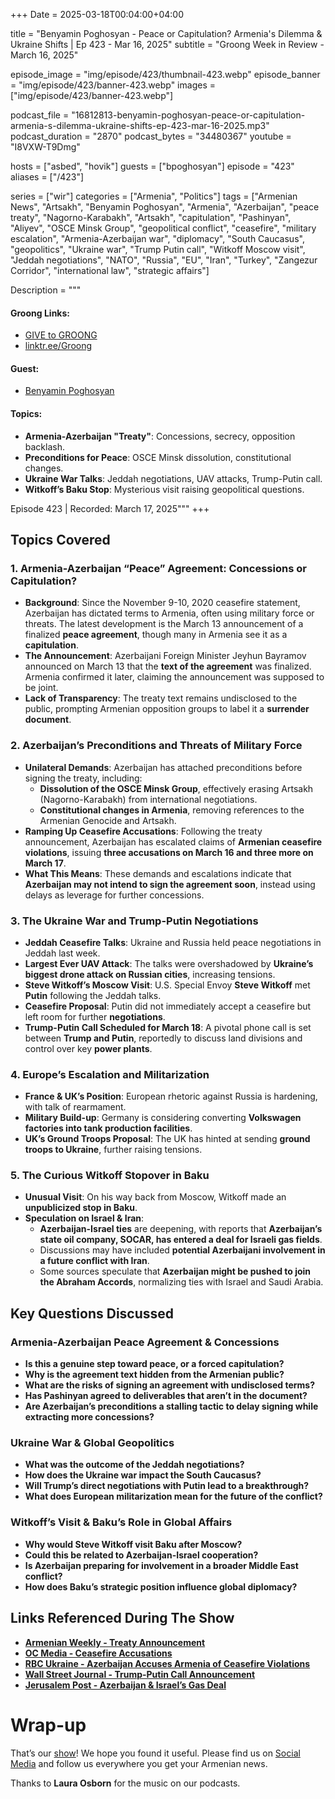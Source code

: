 +++
Date = 2025-03-18T00:04:00+04:00

title = "Benyamin Poghosyan - Peace or Capitulation? Armenia's Dilemma & Ukraine Shifts | Ep 423 - Mar 16, 2025"
subtitle = "Groong Week in Review - March 16, 2025"

episode_image = "img/episode/423/thumbnail-423.webp"
episode_banner = "img/episode/423/banner-423.webp"
images = ["img/episode/423/banner-423.webp"]

podcast_file = "16812813-benyamin-poghosyan-peace-or-capitulation-armenia-s-dilemma-ukraine-shifts-ep-423-mar-16-2025.mp3"
podcast_duration = "2870"
podcast_bytes = "34480367"
youtube = "I8VXW-T9Dmg"

hosts = ["asbed", "hovik"]
guests = ["bpoghosyan"]
episode = "423"
aliases = ["/423"]

series = ["wir"]
categories = ["Armenia", "Politics"]
tags = ["Armenian News", "Artsakh", "Benyamin Poghosyan", "Armenia", "Azerbaijan", "peace treaty", "Nagorno-Karabakh", "Artsakh", "capitulation", "Pashinyan", "Aliyev", "OSCE Minsk Group", "geopolitical conflict", "ceasefire", "military escalation", "Armenia-Azerbaijan war", "diplomacy", "South Caucasus", "geopolitics", "Ukraine war", "Trump Putin call", "Witkoff Moscow visit", "Jeddah negotiations", "NATO", "Russia", "EU", "Iran", "Turkey", "Zangezur Corridor", "international law", "strategic affairs"]

Description = """

#### Groong Links:
* [GIVE to GROONG](https://podcasts.groong.org/donate)
* [linktr.ee/Groong](https://linktr.ee/groong)

#### Guest:
* [Benyamin Poghosyan](/guest/bpoghosyan)

#### Topics:
* **Armenia-Azerbaijan "Treaty"**: Concessions, secrecy, opposition backlash.
* **Preconditions for Peace**: OSCE Minsk dissolution, constitutional changes.
* **Ukraine War Talks**: Jeddah negotiations, UAV attacks, Trump-Putin call.
* **Witkoff’s Baku Stop**: Mysterious visit raising geopolitical questions.

Episode 423 | Recorded: March 17, 2025"""
+++

## **Topics Covered**  

### **1. Armenia-Azerbaijan “Peace” Agreement: Concessions or Capitulation?**  
- **Background**: Since the November 9-10, 2020 ceasefire statement, Azerbaijan has dictated terms to Armenia, often using military force or threats. The latest development is the March 13 announcement of a finalized **peace agreement**, though many in Armenia see it as a **capitulation**.  
- **The Announcement**: Azerbaijani Foreign Minister Jeyhun Bayramov announced on March 13 that the **text of the agreement** was finalized. Armenia confirmed it later, claiming the announcement was supposed to be joint.  
- **Lack of Transparency**: The treaty text remains undisclosed to the public, prompting Armenian opposition groups to label it a **surrender document**.  

### **2. Azerbaijan’s Preconditions and Threats of Military Force**  
- **Unilateral Demands**: Azerbaijan has attached preconditions before signing the treaty, including:  
  - **Dissolution of the OSCE Minsk Group**, effectively erasing Artsakh (Nagorno-Karabakh) from international negotiations.  
  - **Constitutional changes in Armenia**, removing references to the Armenian Genocide and Artsakh.  
- **Ramping Up Ceasefire Accusations**: Following the treaty announcement, Azerbaijan has escalated claims of **Armenian ceasefire violations**, issuing **three accusations on March 16 and three more on March 17**.  
- **What This Means**: These demands and escalations indicate that **Azerbaijan may not intend to sign the agreement soon**, instead using delays as leverage for further concessions.  

### **3. The Ukraine War and Trump-Putin Negotiations**  
- **Jeddah Ceasefire Talks**: Ukraine and Russia held peace negotiations in Jeddah last week.  
- **Largest Ever UAV Attack**: The talks were overshadowed by **Ukraine’s biggest drone attack on Russian cities**, increasing tensions.  
- **Steve Witkoff’s Moscow Visit**: U.S. Special Envoy **Steve Witkoff** met **Putin** following the Jeddah talks.  
- **Ceasefire Proposal**: Putin did not immediately accept a ceasefire but left room for further **negotiations**.  
- **Trump-Putin Call Scheduled for March 18**: A pivotal phone call is set between **Trump and Putin**, reportedly to discuss land divisions and control over key **power plants**.  

### **4. Europe’s Escalation and Militarization**  
- **France & UK’s Position**: European rhetoric against Russia is hardening, with talk of rearmament.  
- **Military Build-up**: Germany is considering converting **Volkswagen factories into tank production facilities**.  
- **UK’s Ground Troops Proposal**: The UK has hinted at sending **ground troops to Ukraine**, further raising tensions.  

### **5. The Curious Witkoff Stopover in Baku**  
- **Unusual Visit**: On his way back from Moscow, Witkoff made an **unpublicized stop in Baku**.  
- **Speculation on Israel & Iran**:  
  - **Azerbaijan-Israel ties** are deepening, with reports that **Azerbaijan’s state oil company, SOCAR, has entered a deal for Israeli gas fields**.  
  - Discussions may have included **potential Azerbaijani involvement in a future conflict with Iran**.  
  - Some sources speculate that **Azerbaijan might be pushed to join the Abraham Accords**, normalizing ties with Israel and Saudi Arabia.  

## **Key Questions Discussed**  

### **Armenia-Azerbaijan Peace Agreement & Concessions**  
- **Is this a genuine step toward peace, or a forced capitulation?**  
- **Why is the agreement text hidden from the Armenian public?**  
- **What are the risks of signing an agreement with undisclosed terms?**  
- **Has Pashinyan agreed to deliverables that aren’t in the document?**  
- **Are Azerbaijan’s preconditions a stalling tactic to delay signing while extracting more concessions?**  

### **Ukraine War & Global Geopolitics**  
- **What was the outcome of the Jeddah negotiations?**  
- **How does the Ukraine war impact the South Caucasus?**  
- **Will Trump’s direct negotiations with Putin lead to a breakthrough?**  
- **What does European militarization mean for the future of the conflict?**  

### **Witkoff’s Visit & Baku’s Role in Global Affairs**  
- **Why would Steve Witkoff visit Baku after Moscow?**  
- **Could this be related to Azerbaijan-Israel cooperation?**  
- **Is Azerbaijan preparing for involvement in a broader Middle East conflict?**  
- **How does Baku’s strategic position influence global diplomacy?**  

## **Links Referenced During The Show**  
- **[Armenian Weekly - Treaty Announcement](https://armenianweekly.com/2025/03/14/opposition-warns-against-capitulation-as-armenia-and-azerbaijan-finalize-text-of-treaty/)**  
- **[OC Media - Ceasefire Accusations](https://oc-media.org/what-happened-between-armenia-and-azerbaijan-last-week/)**  
- **[RBC Ukraine - Azerbaijan Accuses Armenia of Ceasefire Violations](https://newsukraine.rbc.ua/news/azerbaijan-accused-armenia-of-shelling-yerevan-1742132212.html)**  
- **[Wall Street Journal - Trump-Putin Call Announcement](https://www.wsj.com/world/trump-says-he-will-talk-with-putin-tuesday-on-ending-ukraine-war-2f4ed5e4/)**  
- **[Jerusalem Post - Azerbaijan & Israel’s Gas Deal](https://www.jpost.com/middle-east/article-765432)**  

# Wrap-up

That’s our [show](https://podcasts.groong.org/)! We hope you found it useful. Please find us on [Social Media](https://linktr.ee/groong) and follow us everywhere you get your Armenian news.

Thanks to **Laura Osborn** for the music on our podcasts.

